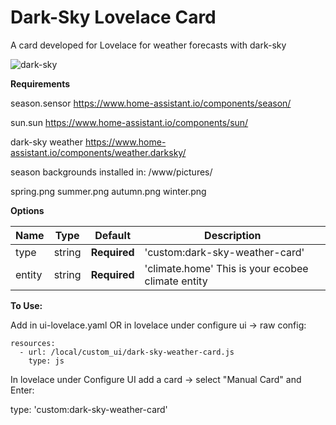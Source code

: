 # Dark-Sky Lovelace Card
A card developed for Lovelace for weather forecasts with dark-sky

![dark-sky](https://github.com/jknoflook/homeassistant/blob/master/images/dark-sky-card.png)


**Requirements**

season.sensor
https://www.home-assistant.io/components/season/

sun.sun
https://www.home-assistant.io/components/sun/

dark-sky weather
https://www.home-assistant.io/components/weather.darksky/

season backgrounds installed in:
/www/pictures/

spring.png
summer.png
autumn.png
winter.png



**Options**

| Name | Type | Default | Description
| ---- | ---- | ------- | -----------
| type | string | **Required** | 'custom:dark-sky-weather-card'
| entity | string | **Required** | 'climate.home' This is your ecobee climate entity

**To Use:**

Add in ui-lovelace.yaml OR in lovelace under configure ui -> raw config:

    resources:
      - url: /local/custom_ui/dark-sky-weather-card.js
        type: js

In lovelace under Configure UI add a card -> select "Manual Card" and Enter:

type: 'custom:dark-sky-weather-card'
